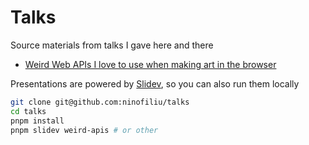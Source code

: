 # Talks

Source materials from talks I gave here and there

- [Weird Web APIs I love to use when making art in the browser](./weird-apis.pdf)

Presentations are powered by [Slidev](https://sli.dev/), so you can also run them locally

```sh
git clone git@github.com:ninofiliu/talks
cd talks
pnpm install
pnpm slidev weird-apis # or other
```
